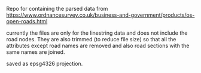Repo for containing the parsed data from https://www.ordnancesurvey.co.uk/business-and-government/products/os-open-roads.html

currently the files are only for the linestring data and does not include the road nodes. They are also trimmed (to reduce file size) so that all the attributes except road names are removed and also road sections with the same names are joined.

saved as epsg4326 projection.